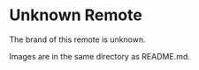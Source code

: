 # Unknown Remote

The brand of this remote is unknown. 

Images are in the same directory as README.md.
